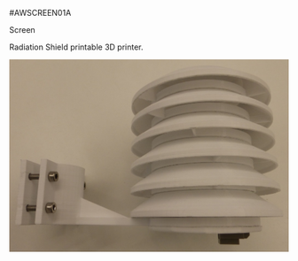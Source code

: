<!--- PrjInfo ---> <!--- Please remove this line after manually editing --->
<!--- 00a56be08b96043df9e37d6aff7b6990 --->
<!--- Created:20170112-18:22: ---> 
<!--- Author:Mlab: ---> 
<!--- AuthorEmail:mlab@mlab.cz: ---> 
<!--- Tags:imported: ---> 
<!--- Ust:None: ---> 
<!--- Name:AWSCREEN01A: --->
#AWSCREEN01A 
<!--- LongName --->
Screen
<!--- ELongName ---> 

<!--- Lead --->
Radiation Shield printable 3D printer.
<!--- ELead ---> 

![LeadImg](AWSCREEN01A_Small.jpg) 


​
​
<!--- Description --->
<!--- EDescription --->
<!--- Content --->
<!--- EContent --->
            